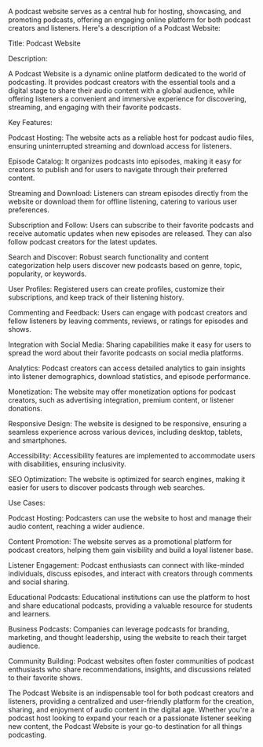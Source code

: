 A podcast website serves as a central hub for hosting, showcasing, and promoting podcasts, offering an engaging online platform for both podcast creators and listeners. Here's a description of a Podcast Website:

Title: Podcast Website

Description:

A Podcast Website is a dynamic online platform dedicated to the world of podcasting. It provides podcast creators with the essential tools and a digital stage to share their audio content with a global audience, while offering listeners a convenient and immersive experience for discovering, streaming, and engaging with their favorite podcasts.

Key Features:

Podcast Hosting: The website acts as a reliable host for podcast audio files, ensuring uninterrupted streaming and download access for listeners.

Episode Catalog: It organizes podcasts into episodes, making it easy for creators to publish and for users to navigate through their preferred content.

Streaming and Download: Listeners can stream episodes directly from the website or download them for offline listening, catering to various user preferences.

Subscription and Follow: Users can subscribe to their favorite podcasts and receive automatic updates when new episodes are released. They can also follow podcast creators for the latest updates.

Search and Discover: Robust search functionality and content categorization help users discover new podcasts based on genre, topic, popularity, or keywords.

User Profiles: Registered users can create profiles, customize their subscriptions, and keep track of their listening history.

Commenting and Feedback: Users can engage with podcast creators and fellow listeners by leaving comments, reviews, or ratings for episodes and shows.

Integration with Social Media: Sharing capabilities make it easy for users to spread the word about their favorite podcasts on social media platforms.

Analytics: Podcast creators can access detailed analytics to gain insights into listener demographics, download statistics, and episode performance.

Monetization: The website may offer monetization options for podcast creators, such as advertising integration, premium content, or listener donations.

Responsive Design: The website is designed to be responsive, ensuring a seamless experience across various devices, including desktop, tablets, and smartphones.

Accessibility: Accessibility features are implemented to accommodate users with disabilities, ensuring inclusivity.

SEO Optimization: The website is optimized for search engines, making it easier for users to discover podcasts through web searches.

Use Cases:

Podcast Hosting: Podcasters can use the website to host and manage their audio content, reaching a wider audience.

Content Promotion: The website serves as a promotional platform for podcast creators, helping them gain visibility and build a loyal listener base.

Listener Engagement: Podcast enthusiasts can connect with like-minded individuals, discuss episodes, and interact with creators through comments and social sharing.

Educational Podcasts: Educational institutions can use the platform to host and share educational podcasts, providing a valuable resource for students and learners.

Business Podcasts: Companies can leverage podcasts for branding, marketing, and thought leadership, using the website to reach their target audience.

Community Building: Podcast websites often foster communities of podcast enthusiasts who share recommendations, insights, and discussions related to their favorite shows.

The Podcast Website is an indispensable tool for both podcast creators and listeners, providing a centralized and user-friendly platform for the creation, sharing, and enjoyment of audio content in the digital age. Whether you're a podcast host looking to expand your reach or a passionate listener seeking new content, the Podcast Website is your go-to destination for all things podcasting.
